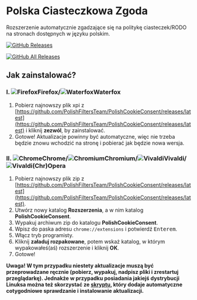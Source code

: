 # Polska Ciasteczkowa Zgoda

Rozszerzenie automatycznie zgadzające się na politykę ciasteczek/RODO na stronach dostępnych w języku polskim.

[![GitHub Releases](https://img.shields.io/github/downloads/PolishFiltersTeam/PolishCookieConsent/latest/total.svg)](https://github.com/PolishFiltersTeam/PolishCookieConsent/releases/latest)

[![GitHub All Releases](https://img.shields.io/github/downloads/PolishFiltersTeam/PolishCookieConsent/total.svg?colorB=blue)](https://github.com/PolishFiltersTeam/PolishCookieConsent/releases)


## **Jak zainstalować?**
### **I. ![Firefox](https://cdnjs.cloudflare.com/ajax/libs/browser-logos/45.10.0/firefox/firefox_24x24.png)Firefox/![Waterfox](https://cdnjs.cloudflare.com/ajax/libs/browser-logos/45.10.0/waterfox/waterfox_24x24.png)Waterfox**
1. Pobierz najnowszy plik xpi z [https://github.com/PolishFiltersTeam/PolishCookieConsent/releases/latest](https://github.com/PolishFiltersTeam/PolishCookieConsent/releases/latest) i kliknij **zezwól**, by zainstalować.
2. Gotowe! Aktualizacje powinny być automatyczne, więc nie trzeba będzie znowu wchodzić na stronę i pobierać jak będzie nowa wersja.

### **II. ![Chrome](https://cdnjs.cloudflare.com/ajax/libs/browser-logos/45.10.0/chrome/chrome_24x24.png)Chrome/![Chromium](https://cdnjs.cloudflare.com/ajax/libs/browser-logos/45.10.0/chromium/chromium_24x24.png)Chromium/![Vivaldi](https://cdnjs.cloudflare.com/ajax/libs/browser-logos/45.10.0/vivaldi/vivaldi_24x24.png)Vivaldi/![Vivaldi](https://cdnjs.cloudflare.com/ajax/libs/browser-logos/45.10.0/opera/opera_24x24.png)(Chr)Opera**
1. Pobierz najnowszy plik zip z [https://github.com/PolishFiltersTeam/PolishCookieConsent/releases/latest](https://github.com/PolishFiltersTeam/PolishCookieConsent/releases/latest).
2. Utwórz nowy katalog **Rozszerzenia**, a w nim katalog **PolishCookieConsent**.
3. Wypakuj archiwum zip do katalogu **PolishCookieConsent**.
4. Wpisz do paska adresu `chrome://extensions` i potwierdź <kbd>Enterem</kbd>.
5. Włącz tryb programisty.
6. Kliknij **załaduj rozpakowane**, potem wskaż katalog, w którym wypakowałeś(aś) rozszerzenie i kliknij **OK**.
7. Gotowe!

**Uwaga! W tym przypadku niestety aktualizacje muszą być przeprowadzane ręcznie (pobierz, wypakuj, nadpisz pliki i zrestartuj przeglądarkę). Jednakże w przypadku posiadania jakiejś dystrybucji Linuksa można też skorzystać ze [skryptu](https://raw.githubusercontent.com/PolishFiltersTeam/PolishCookieConsent/master/updates/update_PolishCookieConsent_chromium.sh), który dodaje automatyczne cotygodniowe sprawdzanie i instalowanie aktualizacji.**
